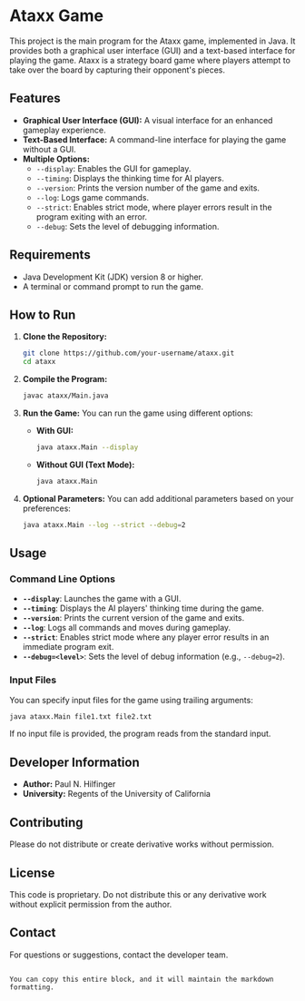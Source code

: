 # Ataxx Game

This project is the main program for the Ataxx game, implemented in Java. It provides both a graphical user interface (GUI) and a text-based interface for playing the game. Ataxx is a strategy board game where players attempt to take over the board by capturing their opponent's pieces.

## Features

- **Graphical User Interface (GUI):** A visual interface for an enhanced gameplay experience.
- **Text-Based Interface:** A command-line interface for playing the game without a GUI.
- **Multiple Options:**
  - `--display`: Enables the GUI for gameplay.
  - `--timing`: Displays the thinking time for AI players.
  - `--version`: Prints the version number of the game and exits.
  - `--log`: Logs game commands.
  - `--strict`: Enables strict mode, where player errors result in the program exiting with an error.
  - `--debug`: Sets the level of debugging information.

## Requirements

- Java Development Kit (JDK) version 8 or higher.
- A terminal or command prompt to run the game.

## How to Run

1. **Clone the Repository:**
   ```sh
   git clone https://github.com/your-username/ataxx.git
   cd ataxx
   ```

2. **Compile the Program:**
   ```sh
   javac ataxx/Main.java
   ```

3. **Run the Game:**
   You can run the game using different options:
   - **With GUI:**
     ```sh
     java ataxx.Main --display
     ```
   - **Without GUI (Text Mode):**
     ```sh
     java ataxx.Main
     ```

4. **Optional Parameters:**
   You can add additional parameters based on your preferences:
   ```sh
   java ataxx.Main --log --strict --debug=2
   ```

## Usage

### Command Line Options

- **`--display`**: Launches the game with a GUI.
- **`--timing`**: Displays the AI players' thinking time during the game.
- **`--version`**: Prints the current version of the game and exits.
- **`--log`**: Logs all commands and moves during gameplay.
- **`--strict`**: Enables strict mode where any player error results in an immediate program exit.
- **`--debug=<level>`**: Sets the level of debug information (e.g., `--debug=2`).

### Input Files

You can specify input files for the game using trailing arguments:
```sh
java ataxx.Main file1.txt file2.txt
```
If no input file is provided, the program reads from the standard input.

## Developer Information

- **Author:** Paul N. Hilfinger  
- **University:** Regents of the University of California

## Contributing

Please do not distribute or create derivative works without permission.

## License

This code is proprietary. Do not distribute this or any derivative work without explicit permission from the author.

## Contact

For questions or suggestions, contact the developer team.
```

You can copy this entire block, and it will maintain the markdown formatting.
